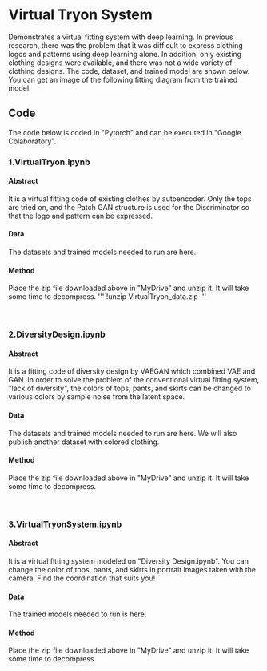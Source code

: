 # Virtual Tryon System
Demonstrates a virtual fitting system with deep learning. In previous research, there was the problem that it was difficult to express clothing logos and patterns using deep learning alone. In addition, only existing clothing designs were available, and there was not a wide variety of clothing designs. The code, dataset, and trained model are shown below. You can get an image of the following fitting diagram from the trained model.

## Code
The code below is coded in "Pytorch" and can be executed in "Google Colaboratory".
### 1.VirtualTryon.ipynb
#### Abstract
It is a virtual fitting code of existing clothes by autoencoder. Only the tops are tried on, and the Patch GAN structure is used for the Discriminator so that the logo and pattern can be expressed.
#### Data
The datasets and trained models needed to run are here.
#### Method    
Place the zip file downloaded above in "MyDrive" and unzip it.
It will take some time to decompress.
'''
!unzip VirtualTryon_data.zip
'''
<br>
<br>
<br>


### 2.DiversityDesign.ipynb
#### Abstract
It is a fitting code of diversity design by VAEGAN which combined VAE and GAN. In order to solve the problem of the conventional virtual fitting system, "lack of diversity", the colors of tops, pants, and skirts can be changed to various colors by sample noise from the latent space.
#### Data
The datasets and trained models needed to run are here.
We will also publish another dataset with colored clothing.
#### Method
Place the zip file downloaded above in "MyDrive" and unzip it.
It will take some time to decompress.
<br>
<br>
<br>


### 3.VirtualTryonSystem.ipynb
#### Abstract
It is a virtual fitting system modeled on "Diversity Design.ipynb". You can change the color of tops, pants, and skirts in portrait images taken with the camera. Find the coordination that suits you!
#### Data
The trained models needed to run is here.
#### Method
Place the zip file downloaded above in "MyDrive" and unzip it.
It will take some time to decompress.
<br>
<br>
<br>
